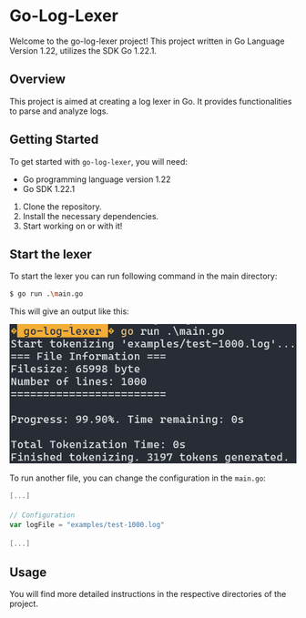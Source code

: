 # Go-Log-Lexer

Welcome to the go-log-lexer project! This project written in Go Language Version 1.22, utilizes the SDK Go 1.22.1.

## Overview

This project is aimed at creating a log lexer in Go. It provides functionalities to parse and analyze logs.

## Getting Started

To get started with `go-log-lexer`, you will need:

- Go programming language version 1.22
- Go SDK 1.22.1

1. Clone the repository.
2. Install the necessary dependencies.
3. Start working on or with it!

## Start the lexer

To start the lexer you can run following command in the main directory:

```bash
$ go run .\main.go
```

This will give an output like this:

![output](./.github/output.png)

To run another file, you can change the configuration in the `main.go`:

```go
[...]

// Configuration
var logFile = "examples/test-1000.log"

[...]
```

## Usage

You will find more detailed instructions in the respective directories of the project.